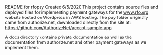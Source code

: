 README for rfopay
Created 6/5/2020
This project contains source files and deployed files for implementing
payment gateways for the www.rfo.org website hosted on Wordpress in
AWS hosting.  The pay folder originally came from authorize.net, 
downloaded directly from the site at:
https://github.com/AuthorizeNet/accept-sample-app

A docs directory contains private documentation as well as the 
documentation from authorize.net and other payment gateways as we
implement them.
